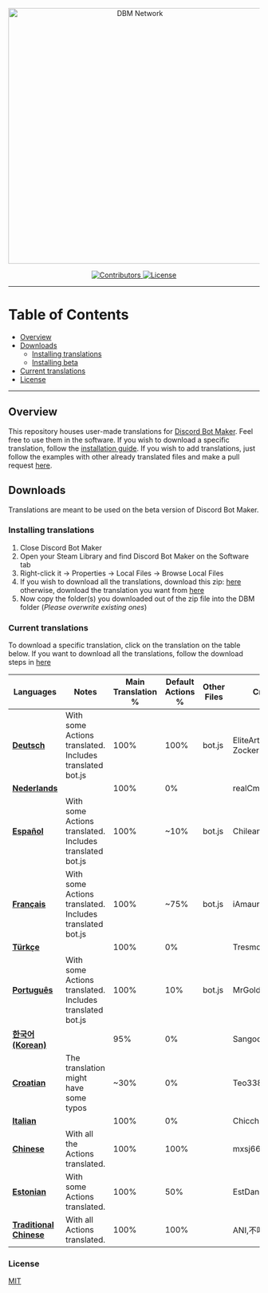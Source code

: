 <p align="center">
  <a title="DBM Network" href="https://discord.gg/3QxkZPK" target="_blank">
    <img src="https://i.imgur.com/LmJjorP.png" width="512" alt="DBM Network" />
  </a>
</p>
<p align="center">
  <a title="Contributors" href="https://github.com/dbm-network/translations/contributors" target="_blank">
    <img src="https://img.shields.io/github/contributors/dbm-network/translations.svg?style=flat-square" alt="Contributors" />
  </a>
  <a title="License" href="https://github.com/dbm-network/translations/blob/master/LICENSE.md" target="_blank">
    <img src="https://img.shields.io/github/license/dbm-network/translations.svg?style=flat-square" alt="License" />
  </a>
</p>

** **

# Table of Contents

- [Overview](#overview)
- [Downloads](#downloads)
  - [Installing translations](#installing-translations)
  - [Installing beta](#installing-beta)
- [Current translations](#current-translations)
- [License](#license)

** **

## Overview

This repository houses user-made translations for [Discord Bot Maker](https://store.steampowered.com/app/682130/Discord_Bot_Maker/). Feel free to use them in the software. If you wish to download a specific translation, follow the [installation guide](#installing-mods). If you wish to add translations, just follow the examples with other already translated files and make a pull request [here](https://github.com/dbm-network/translations/pulls).

## Downloads

Translations are meant to be used on the beta version of Discord Bot Maker. 	

### Installing translations

1. Close Discord Bot Maker
2. Open your Steam Library and find Discord Bot Maker on the Software tab
3. Right-click it → Properties → Local Files → Browse Local Files
4. If you wish to download all the translations, download this zip: [here](https://github.com/dbm-network/translations/archive/master.zip) otherwise, download the translation you want from [here](#current-translations) 
5. Now copy the folder(s) you downloaded out of the zip file into the DBM folder (*Please overwrite existing ones*)

### Current translations

To download a specific translation, click on the translation on the table below. If you want to download all the translations, follow the download steps in [here](#installing-translations)

| Languages          | Notes                                                    | Main Translation % | Default Actions % | Other Files | Credits                      |
| ------------------ | -------------------------------------------------------- | ------------------ | ----------------- | ----------- | ---------------------------- |
| [**Deutsch**](https://dbm-network.github.io/download-git/#/home?url=https://github.com/dbm-network/translations/tree/master/German)        | With some Actions translated. Includes translated bot.js | 100%               | 100%              | bot.js      | EliteArtz, Lasse, ZockerNico |
| [**Nederlands**](https://dbm-network.github.io/download-git/#/home?url=https://github.com/dbm-network/translations/tree/master/Nederlands)     |                                                          | 100%               | 0%                |             | realCmdData                  |
| [**Español**](https://dbm-network.github.io/download-git/#/home?url=https://github.com/dbm-network/translations/tree/master/Spanish)        | With some Actions translated. Includes translated bot.js | 100%               | ~10%              | bot.js      | ChileanS                     |
| [**Français**](https://dbm-network.github.io/download-git/#/home?url=https://github.com/dbm-network/translations/tree/master/French)       | With some Actions translated. Includes translated bot.js | 100%               | ~75%              | bot.js      | iAmaury                      |
| [**Türkçe**](https://dbm-network.github.io/download-git/#/home?url=https://github.com/dbm-network/translations/tree/master/Turkish)         |                                                          | 100%               | 0%                |             | Tresmos                      |
| [**Português**](https://dbm-network.github.io/download-git/#/home?url=https://github.com/dbm-network/translations/tree/master/Portuguese)      | With some Actions translated. Includes translated bot.js | 100%               | 10%               | bot.js      | MrGold, Almeeida             |
| [**한국어(Korean)**](https://dbm-network.github.io/download-git/#/home?url=https://github.com/dbm-network/translations/tree/master/Korean)  |                                                          | 95%                | 0%                |             | Sangoon_Is_Noob              |
| [**Croatian**](https://dbm-network.github.io/download-git/#/home?url=https://github.com/dbm-network/translations/tree/master/Croatian)       | The translation might have some typos                    | ~30%               | 0%                |             | Teo338                       |
| [**Italian**](https://dbm-network.github.io/download-git/#/home?url=https://github.com/dbm-network/translations/tree/master/Italian)        |                                                          | 100%               | 0%                |             | Chicchi7393                  |
| [**Chinese**](https://dbm-network.github.io/download-git/#/home?url=https://github.com/dbm-network/translations/tree/master/Chinese)       | With all the Actions translated.                         | 100%               | 100%              |             | mxsj666                      |
| [**Estonian**](https://dbm-network.github.io/download-git/#/home?url=https://github.com/dbm-network/translations/tree/master/Estonian)      | With some Actions translated.                            | 100%               | 50%               |             | EstDaniel                    |
| [**Traditional Chinese**](https://dbm-network.github.io/download-git/#/home?url=https://github.com/dbm-network/translations/tree/master/Traditional%20Chinese)      | With all Actions translated.                            | 100%               | 100%               |             | ANI,不叮狗                |

### License

[MIT](LICENSE.md)

